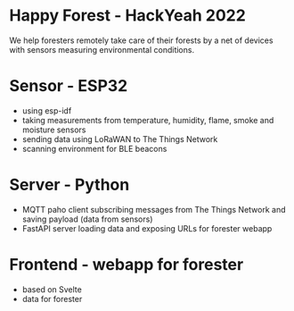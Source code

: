 # Happy Forest - HackYeah 2022
We help foresters remotely take care of their forests by a net of devices with sensors measuring environmental conditions.

# Sensor - ESP32
- using esp-idf
- taking measurements from temperature, humidity, flame, smoke and moisture sensors
- sending data using LoRaWAN to The Things Network
- scanning environment for BLE beacons

# Server - Python
- MQTT paho client subscribing messages from The Things Network and saving payload (data from sensors)
- FastAPI server loading data and exposing URLs for forester webapp

# Frontend - webapp for forester
- based on Svelte
- data for forester
